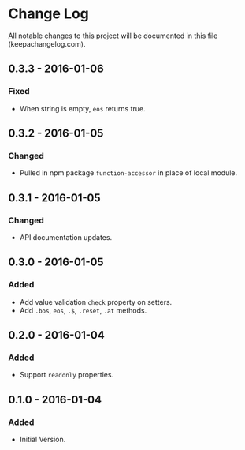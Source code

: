 # Change Log
All notable changes to this project will be documented in this file (keepachangelog.com).

## 0.3.3 - 2016-01-06
### Fixed
- When string is empty, `eos` returns true.

## 0.3.2 - 2016-01-05
### Changed
- Pulled in npm package `function-accessor` in place of local module.

## 0.3.1 - 2016-01-05
### Changed
- API documentation updates.

## 0.3.0 - 2016-01-05
### Added
- Add value validation `check` property on setters.
- Add `.bos`, `eos`, `.$`, `.reset`, `.at` methods.

## 0.2.0 - 2016-01-04
### Added
- Support `readonly` properties.

## 0.1.0 - 2016-01-04
### Added
- Initial Version.

